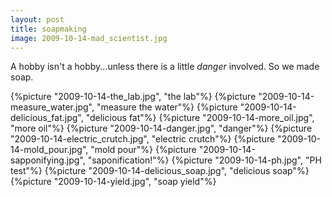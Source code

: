```yaml
---
layout: post
title: soapmaking 
image: 2009-10-14-mad_scientist.jpg
---
```


A hobby isn't a hobby...unless there is a little *danger* involved. So we made soap.

{%picture "2009-10-14-the_lab.jpg", "the lab"%}
{%picture "2009-10-14-measure_water.jpg", "measure the water"%}
{%picture "2009-10-14-delicious_fat.jpg", "delicious fat"%}
{%picture "2009-10-14-more_oil.jpg", "more oil"%}
{%picture "2009-10-14-danger.jpg", "danger"%}
{%picture "2009-10-14-electric_crutch.jpg", "electric crutch"%}
{%picture "2009-10-14-mold_pour.jpg", "mold pour"%}
{%picture "2009-10-14-sapponifying.jpg", "saponification!"%}
{%picture "2009-10-14-ph.jpg", "PH test"%}
{%picture "2009-10-14-delicious_soap.jpg", "delicious soap"%}
{%picture "2009-10-14-yield.jpg", "soap yield"%}
